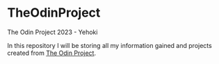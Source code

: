 # TheOdinProject
The Odin Project 2023 - Yehoki

In this repository I will be storing all my information gained and projects created from [The Odin Project](https://www.theodinproject.com).
